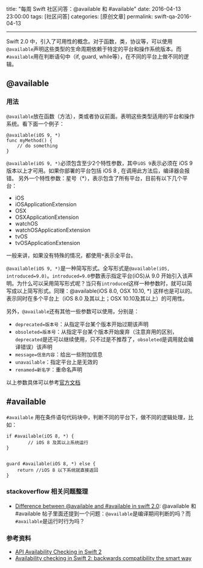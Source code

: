 title: "每周 Swift 社区问答：@available 和 #available"
date: 2016-04-13 23:00:00
tags: [社区问答]
categories: [原创文章]
permalink: swift-qa-2016-04-13

---

Swift 2.0 中，引入了可用性的概念。对于函数，类，协议等，可以使用`@available`声明这些类型的生命周期依赖于特定的平台和操作系统版本。而`#available`用在判断语句中（if, guard, while等），在不同的平台上做不同的逻辑。


<!--more-->

## @available

### 用法

`@available`放在函数（方法），类或者协议前面。表明这些类型适用的平台和操作系统。看下面一个例子：

```
@available(iOS 9, *)
func myMethod() {
    // do something
}
```
`@available(iOS 9, *)`必须包含至少2个特性参数，其中`iOS 9`表示必须在 iOS 9 版本以上才可用。如果你部署的平台包括 iOS 8 , 在调用此方法后，编译器会报错。
另外一个特性参数：星号（*），表示包含了所有平台，目前有以下几个平台：

* iOS
* iOSApplicationExtension
* OSX
* OSXApplicationExtension
* watchOS
* watchOSApplicationExtension
* tvOS
* tvOSApplicationExtension

一般来讲，如果没有特殊的情况，都使用`*`表示全平台。

`@available(iOS 9, *)`是一种简写形式。全写形式是`@available(iOS, introduced=9.0)`。`introduced=9.0`参数表示指定平台(iOS)从 9.0 开始引入该声明。为什么可以采用简写形式呢？当只有`introduced`这样一种参数时，就可以简写成以上简写形式。同理：@available(iOS 8.0, OSX 10.10, *) 这样也是可以的。表示同时在多个平台上（iOS 8.0 及其以上；OSX 10.10及其以上）的可用性。

另外，`@available`还有其他一些参数可以使用，分别是：

* `deprecated=版本号`：从指定平台某个版本开始过期该声明
* `obsoleted=版本号`：从指定平台某个版本开始废弃（注意弃用的区别，`deprecated`是还可以继续使用，只不过是不推荐了，`obsoleted`是调用就会编译错误）该声明
* `message=信息内容`：给出一些附加信息
* `unavailable`：指定平台上是无效的
* `renamed=新名字`：重命名声明

以上参数具体可以参考[官方文档](http://wiki.jikexueyuan.com/project/swift/chapter3/06_Attributes.html)





## #available

`#available` 用在条件语句代码块中，判断不同的平台下，做不同的逻辑处理，比如：

```
if #available(iOS 8, *) {
        // iOS 8 及其以上系统运行
}


guard #available(iOS 8, *) else {
    return //iOS 8 以下系统就直接返回
}

```

### stackoverflow 相关问题整理

* [Difference between @available and #available in swift 2.0](http://stackoverflow.com/questions/32761511/difference-between-available-and-available-in-swift-2-0): @available 和 #available
帖子里面还提到一个问题：`@available`是编译期间判断的吗？而`#available`是运行时行为吗？




### 参考资料
* [API Availability Checking in Swift 2](http://www.codingexplorer.com/api-availability-checking-in-swift-2/)
* [Availability checking in Swift 2: backwards compatibility the smart way](https://www.hackingwithswift.com/new-syntax-swift-2-availability-checking)






